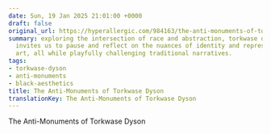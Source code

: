 ```yaml
---
date: Sun, 19 Jan 2025 21:01:00 +0000
draft: false
original_url: https://hyperallergic.com/984163/the-anti-monuments-of-torkwase-dyson/
summary: exploring the intersection of race and abstraction, torkwase dyson's work
  invites us to pause and reflect on the nuances of identity and representation in
  art, all while playfully challenging traditional narratives.
tags:
- torkwase-dyson
- anti-monuments
- black-aesthetics
title: The Anti-Monuments of Torkwase Dyson
translationKey: The Anti-Monuments of Torkwase Dyson
---
```


The Anti-Monuments of Torkwase Dyson